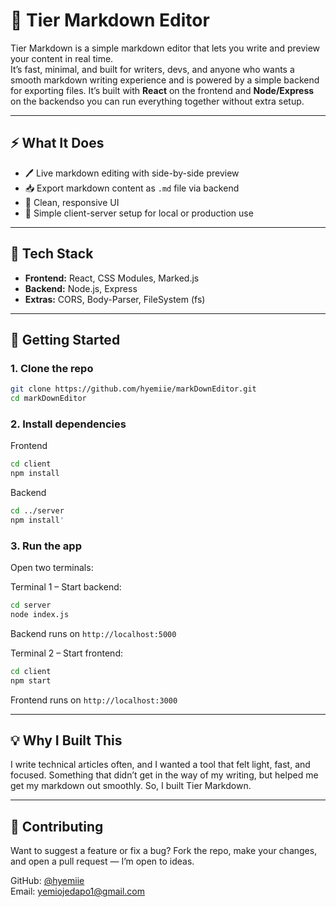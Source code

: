 # 📝 Tier Markdown Editor

Tier Markdown is a simple markdown editor that lets you write and preview your content in real time.  
It’s fast, minimal, and built for writers, devs, and anyone who wants a smooth markdown writing experience and is powered by a simple backend for exporting files.
It’s built with **React** on the frontend and **Node/Express** on the backendso you can run everything together without extra setup.


---

## ⚡ What It Does

- 🖊️ Live markdown editing with side-by-side preview  
- 📥 Export markdown content as `.md` file via backend  
- 📱  Clean, responsive UI  
- 🔗 Simple client-server setup for local or production use

---

## 🧰 Tech Stack

- **Frontend:** React, CSS Modules, Marked.js  
- **Backend:** Node.js, Express  
- **Extras:** CORS, Body-Parser, FileSystem (fs)

---

## 🚀 Getting Started

### 1. Clone the repo

```bash
git clone https://github.com/hyemiie/markDownEditor.git
cd markDownEditor
```

### 2. Install dependencies

Frontend
```bash
cd client
npm install
```

Backend
```bash
cd ../server
npm install'

```

### 3. Run the app
Open two terminals:

Terminal 1 – Start backend:
```bash
cd server
node index.js
```
Backend runs on `http://localhost:5000`

Terminal 2 – Start frontend:
```bash
cd client
npm start
```
Frontend runs on `http://localhost:3000`

---

## 💡 Why I Built This
I write technical articles often, and I wanted a tool that felt light, fast, and focused.
Something that didn’t get in the way of my writing, but helped me get my markdown out smoothly.
So, I built Tier Markdown.

---
## 🙌 Contributing
Want to suggest a feature or fix a bug?
Fork the repo, make your changes, and open a pull request — I’m open to ideas.

GitHub: [@hyemiie](https://github.com/hyemiie)  
Email: yemiojedapo1@gmail.com
